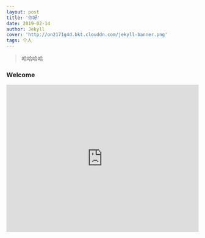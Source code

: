 ```yaml
---
layout: post
title: '你好'
date: 2019-02-14
author: Jekyll
cover: 'http://on2171g4d.bkt.clouddn.com/jekyll-banner.png'
tags: 个人
---
```


> 哈哈哈哈

### Welcome

<iframe type="text/html" width="100%" height="385" src="http://www.youtube.com/embed/gfmjMWjn-Xg" frameborder="0"></iframe>
